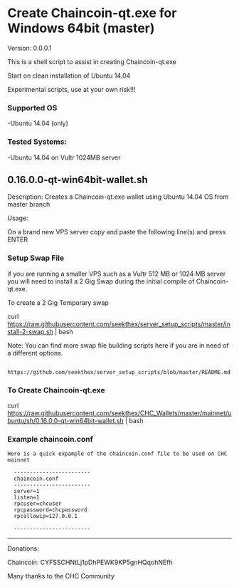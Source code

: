 
Create Chaincoin-qt.exe for Windows 64bit (master)
=============

Version: 0.0.0.1

This is a shell script to assist in creating Chaincoin-qt.exe

Start on clean installation of Ubuntu 14.04

Experimental scripts, use at your own risk!!!


### Supported OS
-Ubuntu 14.04 (only)


### Tested Systems:
-Ubuntu 14.04 on Vultr 1024MB server


0.16.0.0-qt-win64bit-wallet.sh  
--------------

Description: Creates a Chaincoin-qt.exe wallet using Ubuntu 14.04 OS from master branch

Usage:

On a brand new VPS server copy and paste the following line(s) and press ENTER


### Setup Swap File


  if you are running a smaller VPS such as a Vultr 512 MB or 1024 MB server you will need to install a 2 Gig Swap
  during the initial compile of Chaincoin-qt.exe.

  To create a 2 Gig Temporary swap

  curl https://raw.githubusercontent.com/seekthex/server_setup_scripts/master/install-2-swap.sh | bash

  Note: You can find more swap file building scripts here if you are in need of a different options.

        https://github.com/seekthex/server_setup_scripts/blob/master/README.md


### To Create Chaincoin-qt.exe


  curl https://raw.githubusercontent.com/seekthex/CHC_Wallets/master/mainnet/ubuntu/sh/0.16.0.0-qt-win64bit-wallet.sh | bash

  ### Example chaincoin.conf

    Here is a quick expample of the chaincoin.conf file to be used on CHC mainnet

      ------------------------
      chaincoin.conf
      ------------------------
      server=1
      listen=1
      rpcuser=chcuser
      rpcpassword=chcpassword
      rpcallowip=127.0.0.1

      ------------------------

**********

Donations:

Chaincoin: CYFSSCHNtLj1pDhPEWK9KP5gnHQqohNEfh

Many thanks to the CHC Community
